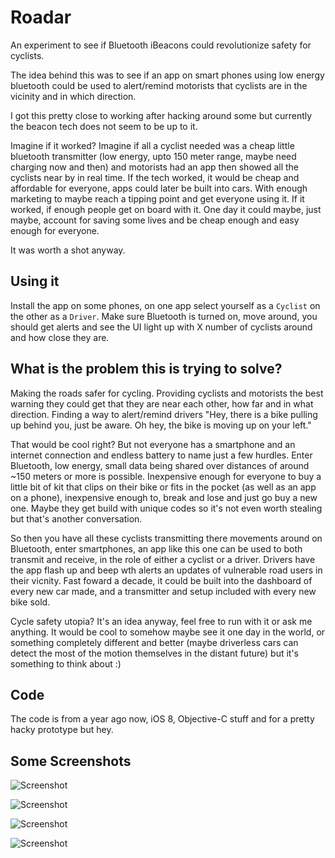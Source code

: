 # Roadar
An experiment to see if Bluetooth iBeacons could revolutionize safety for cyclists. 

The idea behind this was to see if an app on smart phones using low energy bluetooth could be used to alert/remind motorists that cyclists are in the vicinity and in which direction.

I got this pretty close to working after hacking around some but currently the beacon tech does not seem to be up to it.

Imagine if it worked? Imagine if all a cyclist needed was a cheap little bluetooth transmitter (low energy, upto 150 meter range, maybe need charging now and then) and motorists had an app then showed all the cyclists near by in real time. If the tech worked, it would be cheap and affordable for everyone, apps could later be built into cars. With enough marketing to maybe reach a tipping point and get everyone using it. If it worked, if enough people get on board with it. One day it could maybe, just maybe, account for saving some lives and be cheap enough and easy enough for everyone.

It was worth a shot anyway.

## Using it

Install the app on some phones, on one app select yourself as a `Cyclist` on the other as a `Driver`. Make sure Bluetooth is turned on, move around, you should get alerts and see the UI light up with X number of cyclists around and how close they are.

## What is the problem this is trying to solve?

Making the roads safer for cycling. Providing cyclists and motorists the best warning they could get that they are near each other, how far and in what direction. Finding a way to alert/remind drivers "Hey, there is a bike pulling up behind you, just be aware. Oh hey, the bike is moving up on your left."

That would be cool right? But not everyone has a smartphone and an internet connection and endless battery to name just a few hurdles. Enter Bluetooth, low energy, small data being shared over distances of around ~150 meters or more is possible. Inexpensive enough for everyone to buy a little bit of kit that clips on their bike or fits in the pocket (as well as an app on a phone), inexpensive enough to, break and lose and just go buy a new one. Maybe they get build with unique codes so it's not even worth stealing but that's another conversation.

So then you have all these cyclists transmitting there movements around on Bluetooth, enter smartphones, an app like this one can be used to both transmit and receive, in the role of either a cyclist or a driver. Drivers have the app flash up and beep wth alerts an updates of vulnerable road users in their vicnity. Fast foward a decade, it could be built into the dashboard of every new car made, and a transmitter and setup included with every new bike sold. 

Cycle safety utopia? It's an idea anyway, feel free to run with it or ask me anything. It would be cool to somehow maybe see it one day in the world, or something completely different and better (maybe driverless cars can detect the most of the motion themselves in the distant future) but it's something to think about :)

## Code

The code is from a year ago now, iOS 8, Objective-C stuff and for a pretty hacky prototype but hey.

## Some Screenshots

![Screenshot](https://raw.githubusercontent.com/robinhayward/Roadar/master/Screenshots/Screenshot4.png)

![Screenshot](https://raw.githubusercontent.com/robinhayward/Roadar/master/Screenshots/Screenshot3.png)

![Screenshot](https://raw.githubusercontent.com/robinhayward/Roadar/master/Screenshots/Screenshot2.png)

![Screenshot](https://raw.githubusercontent.com/robinhayward/Roadar/master/Screenshots/Screenshot1.png)
